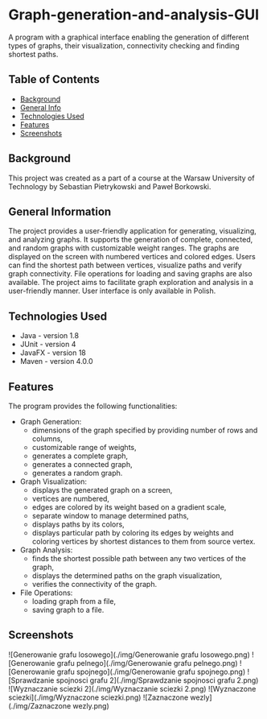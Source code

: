 # Graph-generation-and-analysis-GUI
A program with a graphical interface enabling the generation of different types of graphs, their visualization, connectivity checking and finding shortest paths.

## Table of Contents
* [Background](#background)
* [General Info](#general-information)
* [Technologies Used](#technologies-used)
* [Features](#features)
* [Screenshots](#screenshots)


## Background
This project was created as a part of a course at the Warsaw University of Technology by Sebastian Pietrykowski and Paweł Borkowski.


## General Information
The project provides a user-friendly application for generating, visualizing, and analyzing graphs. It supports the generation of complete, connected, and random graphs with customizable weight ranges. The graphs are displayed on the screen with numbered vertices and colored edges. Users can find the shortest path between vertices, visualize paths and verify graph connectivity. File operations for loading and saving graphs are also available. The project aims to facilitate graph exploration and analysis in a user-friendly manner. User interface is only available in Polish.


## Technologies Used
- Java - version 1.8
- JUnit - version 4
- JavaFX - version 18
- Maven - version 4.0.0


## Features
The program provides the following functionalities:
- Graph Generation:
    - dimensions of the graph specified by providing number of rows and columns,
    - customizable range of weights,
    - generates a complete graph,
    - generates a connected graph,
    - generates a random graph.
- Graph Visualization:
    - displays the generated graph on a screen,
    - vertices are numbered,
    - edges are colored by its weight based on a gradient scale,
    - separate window to manage determined paths,
    - displays paths by its colors,
    - displays particular path by coloring its edges by weights and coloring vertices by shortest distances to them from source vertex.
- Graph Analysis:
    - finds the shortest possible path between any two vertices of the graph,
    - displays the determined paths on the graph visualization,
    - verifies the connectivity of the graph.
- File Operations:
    - loading graph from a file,
    - saving graph to a file.


## Screenshots
![Generowanie grafu losowego](./img/Generowanie grafu losowego.png)
![Generowanie grafu pelnego](./img/Generowanie grafu pelnego.png)
![Generowanie grafu spojnego](./img/Generowanie grafu spojnego.png)
![Sprawdzanie spojnosci grafu 2](./img/Sprawdzanie spojnosci grafu 2.png)
![Wyznaczanie sciezki 2](./img/Wyznaczanie sciezki 2.png)
![Wyznaczone sciezki](./img/Wyznaczone sciezki.png)
![Zaznaczone wezly](./img/Zaznaczone wezly.png)